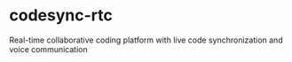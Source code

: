 # codesync-rtc
Real-time collaborative coding platform with live code synchronization and voice communication
